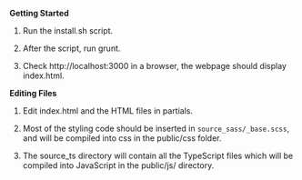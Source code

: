 **Getting Started**
1. Run the install.sh script.

2. After the script, run grunt.

3. Check http://localhost:3000 in a browser, the webpage should display index.html.

**Editing Files**
1. Edit index.html and the HTML files in partials.

2. Most of the styling code should be inserted in `source_sass/_base.scss`, and will be 
   compiled into css in the public/css folder.

3. The source_ts directory will contain all the TypeScript files which will be compiled
   into JavaScript in the public/js/ directory.
